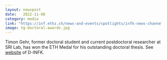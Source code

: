 ```yaml
---
layout: newspost
date:   2022-11-08
category: media
link: "https://inf.ethz.ch/news-and-events/spotlights/infk-news-channel/2022/11/eth-medals-doctorate.html"
image: tg-doctoral-awards.jpg
---
```



[]() Timon Gehr, former doctoral student and current postdoctoral researcher at SRI Lab, has won the ETH Medal for his outstanding doctoral thesis. See [website](https://inf.ethz.ch/news-and-events/spotlights/infk-news-channel/2022/11/eth-medals-doctorate.html) of D-INFK.
